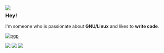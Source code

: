 <img align="left" src="https://orhun.dev/img/crow.png">

### Hey!

I'm someone who is passionate about **GNU/Linux** and likes to **write code**.

[![pgp](https://img.shields.io/badge/pgp-0xF83424824B3E4B90-313131?style=flat&labelColor=313131&color=313131)](https://github.com/orhun.gpg)

<img src="https://github-readme-stats.vercel.app/api?username=ratcode404&show_icons=true&theme=gotham&hide=issues,contribs&bg_color=00000000"/>
<img src="https://github-readme-stats.vercel.app/api/top-langs/?username=ratcode404&show_icons=true&theme=gotham&bg_color=00000000&langs_count=6">
<img src="https://github-readme-streak-stats.herokuapp.com?user=aveek-saha&theme=darcula&hide_border=true&background=FFFFFF00">
